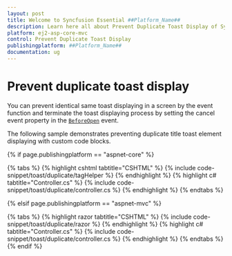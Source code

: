 ```yaml
---
layout: post
title: Welcome to Syncfusion Essential ##Platform_Name##
description: Learn here all about Prevent Duplicate Toast Display of Syncfusion Essential ##Platform_Name## widgets based on HTML5 and jQuery.
platform: ej2-asp-core-mvc
control: Prevent Duplicate Toast Display
publishingplatform: ##Platform_Name##
documentation: ug
---
```



# Prevent duplicate toast display

You can prevent identical same toast displaying in a screen by the event function and terminate the toast displaying process by setting the cancel event property in the [`BeforeOpen`](https://help.syncfusion.com/cr/aspnetcore-js2/Syncfusion.EJ2.Notifications.Toast.html#Syncfusion_EJ2_Notifications_Toast_BeforeOpen) event.

The following sample demonstrates preventing duplicate title toast element displaying with custom code blocks.

{% if page.publishingplatform == "aspnet-core" %}

{% tabs %}
{% highlight cshtml tabtitle="CSHTML" %}
{% include code-snippet/toast/duplicate/tagHelper %}
{% endhighlight %}
{% highlight c# tabtitle="Controller.cs" %}
{% include code-snippet/toast/duplicate/controller.cs %}
{% endhighlight %}
{% endtabs %}

{% elsif page.publishingplatform == "aspnet-mvc" %}

{% tabs %}
{% highlight razor tabtitle="CSHTML" %}
{% include code-snippet/toast/duplicate/razor %}
{% endhighlight %}
{% highlight c# tabtitle="Controller.cs" %}
{% include code-snippet/toast/duplicate/controller.cs %}
{% endhighlight %}
{% endtabs %}
{% endif %}

